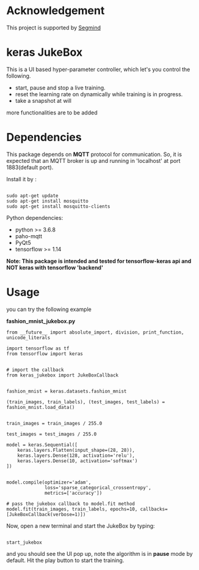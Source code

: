 # Acknowledgement
  
This project is supported by [Segmind](https://segmind.com)

# keras JukeBox

This is a UI based hyper-parameter controller, which let's you control the following.

* start, pause and stop a live training.
* reset the learning rate on dynamically while training is in progress.
* take a snapshot at will

more functionalities are to be added

# Dependencies

This package depends on **MQTT** protocol for communication. So, it is expected that an MQTT broker is up and running in 'localhost' at port 1883(default port).

Install it by :

```

sudo apt-get update
sudo apt-get install mosquitto
sudo apt-get install mosquitto-clients

```

Python dependencies:

* python >= 3.6.8
* paho-mqtt
* PyQt5
* tensorflow >= 1.14

**Note: This package is intended and tested for tensorflow-keras api and NOT keras with tensorflow 'backend'**

# Usage

you can try the following example

**fashion_mnist_jukebox.py**

```
from __future__ import absolute_import, division, print_function, unicode_literals

import tensorflow as tf
from tensorflow import keras


# import the callback
from keras_jukebox import JukeBoxCallback


fashion_mnist = keras.datasets.fashion_mnist

(train_images, train_labels), (test_images, test_labels) = fashion_mnist.load_data()


train_images = train_images / 255.0

test_images = test_images / 255.0

model = keras.Sequential([
    keras.layers.Flatten(input_shape=(28, 28)),
    keras.layers.Dense(128, activation='relu'),
    keras.layers.Dense(10, activation='softmax')
])


model.compile(optimizer='adam',
              loss='sparse_categorical_crossentropy',
              metrics=['accuracy'])

# pass the jukebox callback to model.fit method
model.fit(train_images, train_labels, epochs=10, callbacks=[JukeBoxCallback(verbose=1)])
```

Now, open a new terminal and start the JukeBox by typing:

```

start_jukebox

```

and you should see the UI pop up, note the algorithm is in **pause** mode by default. Hit the play button to start the training.